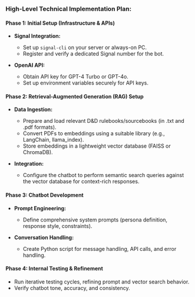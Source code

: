 ### High-Level Technical Implementation Plan:

#### **Phase 1: Initial Setup (Infrastructure & APIs)**
- **Signal Integration:**
  - Set up `signal-cli` on your server or always-on PC.
  - Register and verify a dedicated Signal number for the bot.

- **OpenAI API:**
  - Obtain API key for GPT-4 Turbo or GPT-4o.
  - Set up environment variables securely for API keys.

#### **Phase 2: Retrieval-Augmented Generation (RAG) Setup**
- **Data Ingestion:**
  - Prepare and load relevant D&D rulebooks/sourcebooks (in .txt and .pdf formats).
  - Convert PDFs to embeddings using a suitable library (e.g., LangChain, llama_index).
  - Store embeddings in a lightweight vector database (FAISS or ChromaDB).

- **Integration:**
  - Configure the chatbot to perform semantic search queries against the vector database for context-rich responses.

#### **Phase 3: Chatbot Development**
- **Prompt Engineering:**
  - Define comprehensive system prompts (persona definition, response style, constraints).

- **Conversation Handling:**
  - Create Python script for message handling, API calls, and error handling.

#### **Phase 4: Internal Testing & Refinement**
- Run iterative testing cycles, refining prompt and vector search behavior.
- Verify chatbot tone, accuracy, and consistency.